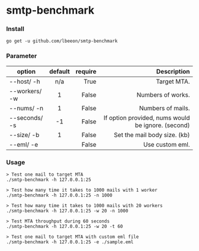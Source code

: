 # smtp-benchmark

### Install 
```
go get -u github.com/lbeeon/smtp-benchmark
```
### Parameter

|  option  |  default  |  require  |  Description |
|----------|:-------------:|------:|------:|
| --host/ -h |  n/a | True | Target MTA. |
| --workers/ -w |  1 | False | Numbers of works. |
| --nums/ -n |  1 | False | Numbers of mails. |
| --seconds/ -s |  -1 | False | If option provided, nums would be ignore. (second) |
| --size/ -b |  1 | False | Set the mail body size. (kb) |
| --eml/ -e |   | False | Use custom eml. |

### Usage
```
> Test one mail to target MTA
./smtp-benchmark -h 127.0.0.1:25

> Test how many time it takes to 1000 mails with 1 worker
./smtp-benchmark -h 127.0.0.1:25 -n 1000

> Test how many time it takes to 1000 mails with 20 workers
./smtp-benchmark -h 127.0.0.1:25 -w 20 -n 1000

> Test MTA throughput during 60 seconds
./smtp-benchmark -h 127.0.0.1:25 -w 20 -t 60

> Test one mail to target MTA with custom eml file
./smtp-benchmark -h 127.0.0.1:25 -e ./sample.eml
```

